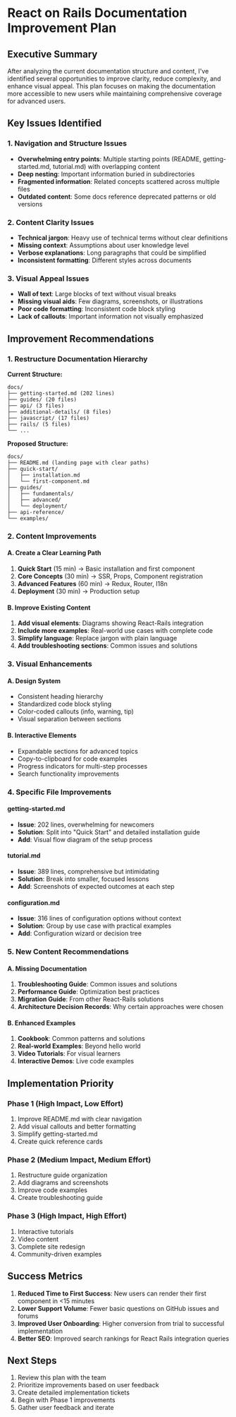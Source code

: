 # React on Rails Documentation Improvement Plan

## Executive Summary

After analyzing the current documentation structure and content, I've identified several opportunities to improve clarity, reduce complexity, and enhance visual appeal. This plan focuses on making the documentation more accessible to new users while maintaining comprehensive coverage for advanced users.

## Key Issues Identified

### 1. Navigation and Structure Issues

- **Overwhelming entry points**: Multiple starting points (README, getting-started.md, tutorial.md) with overlapping content
- **Deep nesting**: Important information buried in subdirectories
- **Fragmented information**: Related concepts scattered across multiple files
- **Outdated content**: Some docs reference deprecated patterns or old versions

### 2. Content Clarity Issues

- **Technical jargon**: Heavy use of technical terms without clear definitions
- **Missing context**: Assumptions about user knowledge level
- **Verbose explanations**: Long paragraphs that could be simplified
- **Inconsistent formatting**: Different styles across documents

### 3. Visual Appeal Issues

- **Wall of text**: Large blocks of text without visual breaks
- **Missing visual aids**: Few diagrams, screenshots, or illustrations
- **Poor code formatting**: Inconsistent code block styling
- **Lack of callouts**: Important information not visually emphasized

## Improvement Recommendations

### 1. Restructure Documentation Hierarchy

**Current Structure:**

```
docs/
├── getting-started.md (202 lines)
├── guides/ (20 files)
├── api/ (3 files)
├── additional-details/ (8 files)
├── javascript/ (17 files)
├── rails/ (5 files)
└── ...
```

**Proposed Structure:**

```
docs/
├── README.md (landing page with clear paths)
├── quick-start/
│   ├── installation.md
│   └── first-component.md
├── guides/
│   ├── fundamentals/
│   ├── advanced/
│   └── deployment/
├── api-reference/
└── examples/
```

### 2. Content Improvements

#### A. Create a Clear Learning Path

1. **Quick Start** (15 min) → Basic installation and first component
2. **Core Concepts** (30 min) → SSR, Props, Component registration
3. **Advanced Features** (60 min) → Redux, Router, I18n
4. **Deployment** (30 min) → Production setup

#### B. Improve Existing Content

1. **Add visual elements**: Diagrams showing React-Rails integration
2. **Include more examples**: Real-world use cases with complete code
3. **Simplify language**: Replace jargon with plain language
4. **Add troubleshooting sections**: Common issues and solutions

### 3. Visual Enhancements

#### A. Design System

- Consistent heading hierarchy
- Standardized code block styling
- Color-coded callouts (info, warning, tip)
- Visual separation between sections

#### B. Interactive Elements

- Expandable sections for advanced topics
- Copy-to-clipboard for code examples
- Progress indicators for multi-step processes
- Search functionality improvements

### 4. Specific File Improvements

#### getting-started.md

- **Issue**: 202 lines, overwhelming for newcomers
- **Solution**: Split into "Quick Start" and detailed installation guide
- **Add**: Visual flow diagram of the setup process

#### tutorial.md

- **Issue**: 389 lines, comprehensive but intimidating
- **Solution**: Break into smaller, focused lessons
- **Add**: Screenshots of expected outcomes at each step

#### configuration.md

- **Issue**: 316 lines of configuration options without context
- **Solution**: Group by use case with practical examples
- **Add**: Configuration wizard or decision tree

### 5. New Content Recommendations

#### A. Missing Documentation

1. **Troubleshooting Guide**: Common issues and solutions
2. **Performance Guide**: Optimization best practices
3. **Migration Guide**: From other React-Rails solutions
4. **Architecture Decision Records**: Why certain approaches were chosen

#### B. Enhanced Examples

1. **Cookbook**: Common patterns and solutions
2. **Real-world Examples**: Beyond hello world
3. **Video Tutorials**: For visual learners
4. **Interactive Demos**: Live code examples

## Implementation Priority

### Phase 1 (High Impact, Low Effort)

1. Improve README.md with clear navigation
2. Add visual callouts and better formatting
3. Simplify getting-started.md
4. Create quick reference cards

### Phase 2 (Medium Impact, Medium Effort)

1. Restructure guide organization
2. Add diagrams and screenshots
3. Improve code examples
4. Create troubleshooting guide

### Phase 3 (High Impact, High Effort)

1. Interactive tutorials
2. Video content
3. Complete site redesign
4. Community-driven examples

## Success Metrics

1. **Reduced Time to First Success**: New users can render their first component in <15 minutes
2. **Lower Support Volume**: Fewer basic questions on GitHub issues and forums
3. **Improved User Onboarding**: Higher conversion from trial to successful implementation
4. **Better SEO**: Improved search rankings for React Rails integration queries

## Next Steps

1. Review this plan with the team
2. Prioritize improvements based on user feedback
3. Create detailed implementation tickets
4. Begin with Phase 1 improvements
5. Gather user feedback and iterate
